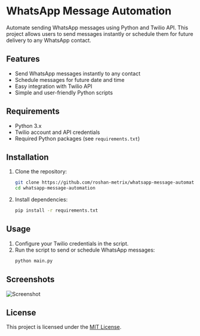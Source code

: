 # WhatsApp Message Automation

Automate sending WhatsApp messages using Python and Twilio API. This project allows users to send messages instantly or schedule them for future delivery to any WhatsApp contact.

## Features

- Send WhatsApp messages instantly to any contact
- Schedule messages for future date and time
- Easy integration with Twilio API
- Simple and user-friendly Python scripts

## Requirements

- Python 3.x
- Twilio account and API credentials
- Required Python packages (see `requirements.txt`)

## Installation

1. Clone the repository:
    ```bash
    git clone https://github.com/roshan-metrix/whatsapp-message-automation.git
    cd whatsapp-message-automation
    ```
2. Install dependencies:
    ```bash
    pip install -r requirements.txt
    ```

## Usage

1. Configure your Twilio credentials in the script.
2. Run the script to send or schedule WhatsApp messages:
    ```bash
    python main.py
    ```

## Screenshots
![Screenshot](screenshots/screenshot.png)

## License
This project is licensed under the [MIT License](license.txt).

